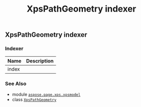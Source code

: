 ﻿---
title: XpsPathGeometry indexer
second_title: Aspose.Page for Python via .NET API References
description: 
type: docs
weight: 110
url: /python-net/aspose.page.xps.xpsmodel/xpspathgeometry/__getitem__/
is_root: false
---

## XpsPathGeometry indexer

### Indexer
| Name | Description |
| :- | :- |
| index |  |



### See Also
* module [`aspose.page.xps.xpsmodel`](../../)
* class [`XpsPathGeometry`](/page/python-net/aspose.page.xps.xpsmodel/xpspathgeometry)
